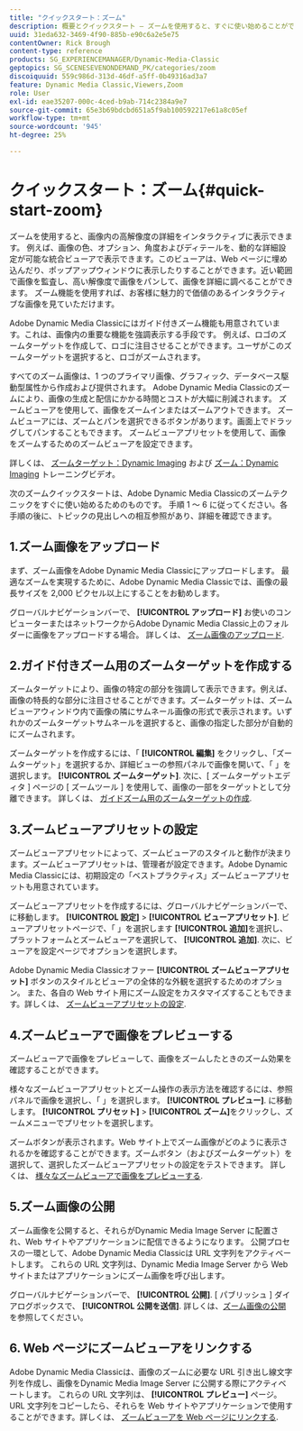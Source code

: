 ```yaml
---
title: "クイックスタート：ズーム"
description: 概要とクイックスタート — ズームを使用すると、すぐに使い始めることができます。
uuid: 31eda632-3469-4f90-885b-e90c6a2e5e75
contentOwner: Rick Brough
content-type: reference
products: SG_EXPERIENCEMANAGER/Dynamic-Media-Classic
geptopics: SG_SCENESEVENONDEMAND_PK/categories/zoom
discoiquuid: 559c986d-313d-46df-a5ff-0b49316ad3a7
feature: Dynamic Media Classic,Viewers,Zoom
role: User
exl-id: eae35207-000c-4ced-b9ab-714c2384a9e7
source-git-commit: 65e3b69bdcbd651a5f9ab100592217e61a8c05ef
workflow-type: tm+mt
source-wordcount: '945'
ht-degree: 25%

---
```


# クイックスタート：ズーム{#quick-start-zoom}

ズームを使用すると、画像内の高解像度の詳細をインタラクティブに表示できます。 例えば、画像の色、オプション、角度およびディテールを、動的な詳細設定が可能な統合ビューアで表示できます。このビューアは、Web ページに埋め込んだり、ポップアップウィンドウに表示したりすることができます。近い範囲で画像を監査し、高い解像度で画像をパンして、画像を詳細に調べることができます。 ズーム機能を使用すれば、お客様に魅力的で価値のあるインタラクティブな画像を見ていただけます。

Adobe Dynamic Media Classicにはガイド付きズーム機能も用意されています。これは、画像内の重要な機能を強調表示する手段です。 例えば、ロゴのズームターゲットを作成して、ロゴに注目させることができます。ユーザがこのズームターゲットを選択すると、ロゴがズームされます。

すべてのズーム画像は、1 つのプライマリ画像、グラフィック、データベース駆動型属性から作成および提供されます。 Adobe Dynamic Media Classicのズームにより、画像の生成と配信にかかる時間とコストが大幅に削減されます。 ズームビューアを使用して、画像をズームインまたはズームアウトできます。 ズームビューアには、ズームとパンを選択できるボタンがあります。画面上でドラッグしてパンすることもできます。 ズームビューアプリセットを使用して、画像をズームするためのズームビューアを設定できます。

詳しくは、 [ズームターゲット：Dynamic Imaging](https://s7d5.scene7.com/s7viewers/html5/VideoViewer.html?videoserverurl=https://s7d5.scene7.com/is/content/&amp;emailurl=https://s7d5.scene7.com/s7/emailFriend&amp;serverUrl=https://s7d5.scene7.com/is/image/&amp;config=Scene7SharedAssets/Universal_HTML5_Video&amp;contenturl=https://s7d5.scene7.com/skins/&amp;asset=S7tutorials/559_Zoom%20Target%20Tool_converted%20renamed_Dynamic%20Imaging-AVS) および [ズーム：Dynamic Imaging](https://s7d5.scene7.com/s7viewers/html5/VideoViewer.html?videoserverurl=https://s7d5.scene7.com/is/content/&amp;emailurl=https://s7d5.scene7.com/s7/emailFriend&amp;serverUrl=https://s7d5.scene7.com/is/image/&amp;config=Scene7SharedAssets/Universal_HTML5_Video&amp;contenturl=https://s7d5.scene7.com/skins/&amp;asset=S7tutorials/560_Zoom_converted%20renamed_Dynamic%20Imaging-AVS) トレーニングビデオ。

次のズームクイックスタートは、Adobe Dynamic Media Classicのズームテクニックをすぐに使い始めるためのものです。 手順 1 ～ 6 に従ってください。各手順の後に、トピックの見出しへの相互参照があり、詳細を確認できます。

## 1.ズーム画像をアップロード

まず、ズーム画像をAdobe Dynamic Media Classicにアップロードします。 最適なズームを実現するために、Adobe Dynamic Media Classicでは、画像の最長サイズを 2,000 ピクセル以上にすることをお勧めします。

グローバルナビゲーションバーで、 **[!UICONTROL アップロード]** お使いのコンピューターまたはネットワークからAdobe Dynamic Media Classic上のフォルダーに画像をアップロードする場合。 詳しくは、 [ズーム画像のアップロード](uploading-zoom-images.md#uploading_zoom_images).

## 2.ガイド付きズーム用のズームターゲットを作成する

ズームターゲットにより、画像の特定の部分を強調して表示できます。例えば、画像の特長的な部分に注目させることができます。ズームターゲットは、ズームビューアウィンドウ内で画像の隣にサムネール画像の形式で表示されます。いずれかのズームターゲットサムネールを選択すると、画像の指定した部分が自動的にズームされます。

ズームターゲットを作成するには、「 **[!UICONTROL 編集]** をクリックし、「ズームターゲット」を選択するか、詳細ビューの参照パネルで画像を開いて、「 」を選択します。 **[!UICONTROL ズームターゲット]**. 次に、[ ズームターゲットエディタ ] ページの [ ズームツール ] を使用して、画像の一部をターゲットとして分離できます。 詳しくは、 [ガイドズーム用のズームターゲットの作成](creating-zoom-targets-guided-zoom.md#creating_zoom_targets_for_guided_zoom).

## 3.ズームビューアプリセットの設定

ズームビューアプリセットによって、ズームビューアのスタイルと動作が決まります。ズームビューアプリセットは、管理者が設定できます。Adobe Dynamic Media Classicには、初期設定の「ベストプラクティス」ズームビューアプリセットも用意されています。

ズームビューアプリセットを作成するには、グローバルナビゲーションバーで、に移動します。 **[!UICONTROL 設定]** > **[!UICONTROL ビューアプリセット]**. ビューアプリセットページで、「 」を選択します **[!UICONTROL 追加]**&#x200B;を選択し、プラットフォームとズームビューアを選択して、 **[!UICONTROL 追加]**. 次に、ビューアを設定ページでオプションを選択します。

Adobe Dynamic Media Classicオファー **[!UICONTROL ズームビューアプリセット]** ボタンのスタイルとビューアの全体的な外観を選択するためのオプション。 また、各自の Web サイト用にズーム設定をカスタマイズすることもできます。詳しくは、 [ズームビューアプリセットの設定](setting-zoom-viewer-presets.md#setting_up_zoom_viewer_presets).

## 4.ズームビューアで画像をプレビューする

ズームビューアで画像をプレビューして、画像をズームしたときのズーム効果を確認することができます。

様々なズームビューアプリセットとズーム操作の表示方法を確認するには、参照パネルで画像を選択し、「 」を選択します。 **[!UICONTROL プレビュー]**. に移動します。 **[!UICONTROL プリセット]** > **[!UICONTROL ズーム]**&#x200B;をクリックし、ズームメニューでプリセットを選択します。

ズームボタンが表示されます。Web サイト上でズーム画像がどのように表示されるかを確認することができます。ズームボタン（およびズームターゲット）を選択して、選択したズームビューアプリセットの設定をテストできます。 詳しくは、 [様々なズームビューアで画像をプレビューする](previewing-image-assets-different-zoom.md#previewing_image_assets_with_different_zoom_viewers).

## 5.ズーム画像の公開

ズーム画像を公開すると、それらがDynamic Media Image Server に配置され、Web サイトやアプリケーションに配信できるようになります。 公開プロセスの一環として、Adobe Dynamic Media Classicは URL 文字列をアクティベートします。 これらの URL 文字列は、Dynamic Media Image Server から Web サイトまたはアプリケーションにズーム画像を呼び出します。

グローバルナビゲーションバーで、 **[!UICONTROL 公開]**. [ パブリッシュ ] ダイアログボックスで、 **[!UICONTROL 公開を送信]**. 詳しくは、[ズーム画像の公開](publishing-zoom-images.md#publishing_zoom_images)を参照してください。

## 6. Web ページにズームビューアをリンクする

Adobe Dynamic Media Classicは、画像のズームに必要な URL 引き出し線文字列を作成し、画像をDynamic Media Image Server に公開する際にアクティベートします。 これらの URL 文字列は、 **[!UICONTROL プレビュー]** ページ。 URL 文字列をコピーしたら、それらを Web サイトやアプリケーションで使用することができます。詳しくは、 [ズームビューアを Web ページにリンクする](linking-zoom-viewers-web-pages.md#linking_zoom_viewers_to_your_web_pages).
